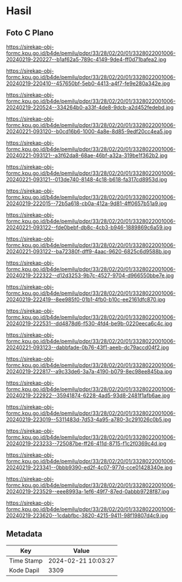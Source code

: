 # Hasil

## Foto C Plano

https://sirekap-obj-formc.kpu.go.id/b4de/pemilu/pdpr/33/28/02/20/01/3328022001006-20240219-220227--b1af62a5-789c-4149-9de4-ff0d71bafea2.jpg

https://sirekap-obj-formc.kpu.go.id/b4de/pemilu/pdpr/33/28/02/20/01/3328022001006-20240219-220410--457650bf-5eb0-4413-a4f7-fe9e280a342e.jpg

https://sirekap-obj-formc.kpu.go.id/b4de/pemilu/pdpr/33/28/02/20/01/3328022001006-20240219-220524--334264b0-a33f-4de8-9dcb-a2d452fedebd.jpg

https://sirekap-obj-formc.kpu.go.id/b4de/pemilu/pdpr/33/28/02/20/01/3328022001006-20240221-093120--b0cd16b6-1000-4a8e-8d85-9edf20cc4ea5.jpg

https://sirekap-obj-formc.kpu.go.id/b4de/pemilu/pdpr/33/28/02/20/01/3328022001006-20240221-093121--a3f62da8-68ae-46bf-a32a-319be1f362b2.jpg

https://sirekap-obj-formc.kpu.go.id/b4de/pemilu/pdpr/33/28/02/20/01/3328022001006-20240221-093121--013de740-8148-4c18-b618-fa317cd8953d.jpg

https://sirekap-obj-formc.kpu.go.id/b4de/pemilu/pdpr/33/28/02/20/01/3328022001006-20240219-222015--72b5a618-cb0a-412a-9d81-4ff0657b51a9.jpg

https://sirekap-obj-formc.kpu.go.id/b4de/pemilu/pdpr/33/28/02/20/01/3328022001006-20240221-093122--fde0bebf-db8c-4cb3-b946-1889869c6a59.jpg

https://sirekap-obj-formc.kpu.go.id/b4de/pemilu/pdpr/33/28/02/20/01/3328022001006-20240221-093122--ba72380f-dff9-4aac-9620-6825c6d9588b.jpg

https://sirekap-obj-formc.kpu.go.id/b4de/pemilu/pdpr/33/28/02/20/01/3328022001006-20240219-222322--d12d3253-9b7c-4527-9704-d966550bbe7e.jpg

https://sirekap-obj-formc.kpu.go.id/b4de/pemilu/pdpr/33/28/02/20/01/3328022001006-20240219-222419--8ee985f0-01b1-4fb0-b10c-ee2161dfc870.jpg

https://sirekap-obj-formc.kpu.go.id/b4de/pemilu/pdpr/33/28/02/20/01/3328022001006-20240219-222531--dd4878d6-f530-4fd4-be9b-0220eeca6c4c.jpg

https://sirekap-obj-formc.kpu.go.id/b4de/pemilu/pdpr/33/28/02/20/01/3328022001006-20240221-093123--dabbfade-0b76-43f1-aeeb-dc79accd04f2.jpg

https://sirekap-obj-formc.kpu.go.id/b4de/pemilu/pdpr/33/28/02/20/01/3328022001006-20240219-222817--a9c33de6-3a7a-4190-b079-8ec98ee845ba.jpg

https://sirekap-obj-formc.kpu.go.id/b4de/pemilu/pdpr/33/28/02/20/01/3328022001006-20240219-222922--35941874-6228-4ad5-93d8-2481f1afb6ae.jpg

https://sirekap-obj-formc.kpu.go.id/b4de/pemilu/pdpr/33/28/02/20/01/3328022001006-20240219-223019--5311483d-7d53-4a95-a780-3c291026c0b5.jpg

https://sirekap-obj-formc.kpu.go.id/b4de/pemilu/pdpr/33/28/02/20/01/3328022001006-20240219-223233--725087be-ff26-411d-8715-f1c2f0369c4d.jpg

https://sirekap-obj-formc.kpu.go.id/b4de/pemilu/pdpr/33/28/02/20/01/3328022001006-20240219-223341--0bbb9390-ed2f-4c07-977d-cce01428340e.jpg

https://sirekap-obj-formc.kpu.go.id/b4de/pemilu/pdpr/33/28/02/20/01/3328022001006-20240219-223529--eee8993a-1ef6-49f7-87ed-0abbb9728f87.jpg

https://sirekap-obj-formc.kpu.go.id/b4de/pemilu/pdpr/33/28/02/20/01/3328022001006-20240219-223620--1cdabfbc-3820-4215-9411-98f19807d4c9.jpg


## Metadata

| Key        | Value               |
| ---------- | ------------------- |
| Time Stamp | 2024-02-21 10:03:27 |
| Kode Dapil | 3309                |



